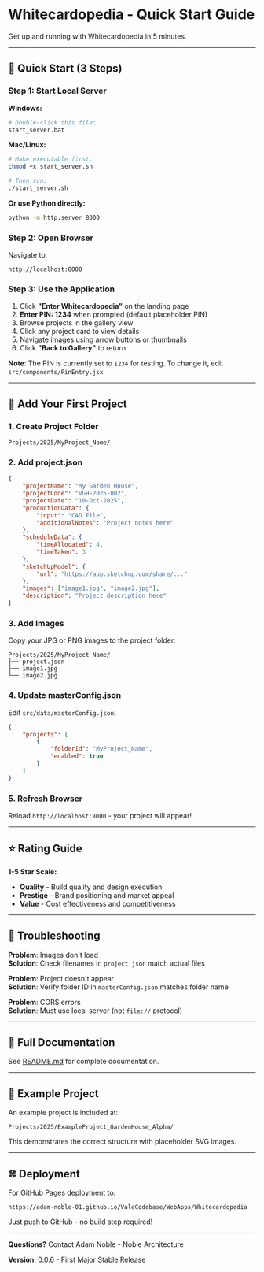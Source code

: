 # Whitecardopedia - Quick Start Guide

Get up and running with Whitecardopedia in 5 minutes.

---

## 🚀 Quick Start (3 Steps)

### Step 1: Start Local Server

**Windows:**
```bash
# Double-click this file:
start_server.bat
```

**Mac/Linux:**
```bash
# Make executable first:
chmod +x start_server.sh

# Then run:
./start_server.sh
```

**Or use Python directly:**
```bash
python -m http.server 8000
```

### Step 2: Open Browser

Navigate to:
```
http://localhost:8000
```

### Step 3: Use the Application

1. Click **"Enter Whitecardopedia"** on the landing page
2. **Enter PIN: 1234** when prompted (default placeholder PIN)
3. Browse projects in the gallery view
4. Click any project card to view details
5. Navigate images using arrow buttons or thumbnails
6. Click **"Back to Gallery"** to return

**Note**: The PIN is currently set to `1234` for testing. To change it, edit `src/components/PinEntry.jsx`.

---

## 📁 Add Your First Project

### 1. Create Project Folder

```
Projects/2025/MyProject_Name/
```

### 2. Add project.json

```json
{
    "projectName": "My Garden House",
    "projectCode": "VGH-2025-002",
    "projectDate": "10-Oct-2025",
    "productionData": {
        "input": "CAD File",
        "additionalNotes": "Project notes here"
    },
    "scheduleData": {
        "timeAllocated": 4,
        "timeTaken": 3
    },
    "sketchUpModel": {
        "url": "https://app.sketchup.com/share/..."
    },
    "images": ["image1.jpg", "image2.jpg"],
    "description": "Project description here"
}
```

### 3. Add Images

Copy your JPG or PNG images to the project folder:
```
Projects/2025/MyProject_Name/
├── project.json
├── image1.jpg
└── image2.jpg
```

### 4. Update masterConfig.json

Edit `src/data/masterConfig.json`:

```json
{
    "projects": [
        {
            "folderId": "MyProject_Name",
            "enabled": true
        }
    ]
}
```

### 5. Refresh Browser

Reload `http://localhost:8000` - your project will appear!

---

## ⭐ Rating Guide

**1-5 Star Scale:**

- **Quality** - Build quality and design execution
- **Prestige** - Brand positioning and market appeal
- **Value** - Cost effectiveness and competitiveness

---

## 🔧 Troubleshooting

**Problem**: Images don't load  
**Solution**: Check filenames in `project.json` match actual files

**Problem**: Project doesn't appear  
**Solution**: Verify folder ID in `masterConfig.json` matches folder name

**Problem**: CORS errors  
**Solution**: Must use local server (not `file://` protocol)

---

## 📖 Full Documentation

See [README.md](README.md) for complete documentation.

---

## 🎯 Example Project

An example project is included at:
```
Projects/2025/ExampleProject_GardenHouse_Alpha/
```

This demonstrates the correct structure with placeholder SVG images.

---

## 🌐 Deployment

For GitHub Pages deployment to:
```
https://adam-noble-01.github.io/ValeCodebase/WebApps/Whitecardopedia
```

Just push to GitHub - no build step required!

---

**Questions?** Contact Adam Noble - Noble Architecture

**Version**: 0.0.6 - First Major Stable Release

